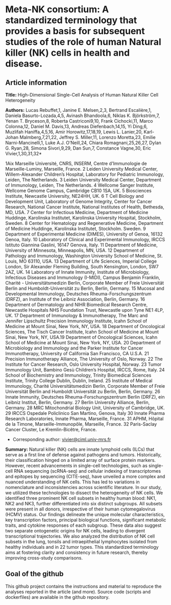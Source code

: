 # Meta-NK consortium: A standardized terminology that provides a basis for subsequent studies of the role of human Natural killer (NK) cells in health and disease.

## Article information

**Title:** High-Dimensional Single-Cell Analysis of Human Natural Killer Cell Heterogeneity

**Authors:**
Lucas Rebuffet,1, Janine E. Melsen,2,3, Bertrand Escalière,1, Daniela Basurto-Lozada,4,5, Avinash Bhandoola,6, Niklas K. Björkström,7, Yenan T. Bryceson,8, Roberta Castriconi9,10, Frank Cichocki,11, Marco Colonna,12, Daniel M. Davis,13, Andreas Diefenbach,14,15, Yi Ding,6, Muzlifah Haniffa,4,5,16, Amir Horowitz,17,18,19, Lewis L. Lanier,20, Karl-Johan Malmberg,7,21,22, Jeffrey S. Miller,11, Lorenzo Moretta,23, Emilie Narni-Mancinelli,1, Luke A.J. O’Neill,24, Chiara Romagnani,25,26,27, Dylan G. Ryan,28, Simona Sivori,9,29, Dan Sun,7, Constance Vagne,30, Eric Vivier,1,30,31,32*


1Aix Marseille Université, CNRS, INSERM, Centre d'Immunologie de Marseille-Luminy, Marseille, France.
2 Leiden University Medical Center, Willem-Alexander Children’s Hospital, Laboratory for Pediatric Immunology, Leiden, The Netherlands.
3 Leiden University Medical Center, Department of Immunology, Leiden, The Netherlands.
4 Wellcome Sanger Institute, Wellcome Genome Campus, Cambridge CB10 1SA, UK.
5 Biosciences Institute, Newcastle University, NE24HH, UK.
6 T Cell Biology and Development Unit, Laboratory of Genome Integrity, Center for Cancer Research, National Cancer Institute, National Institutes of Health, Bethesda, MD, USA.
7 Center for Infectious Medicine, Department of Medicine Huddinge, Karolinska Institutet, Karolinska University Hospital, Stockholm, Sweden.
8 Center for Hematology and Regenerative Medicine, Department of Medicine Huddinge, Karolinska Institutet, Stockholm. Sweden.
9 Department of Experimental Medicine (DIMES), University of Genoa, 16132 Genoa, Italy.
10 Laboratory of Clinical and Experimental Immunology, IRCCS Istituto Giannina Gaslini, 16147 Genova, Italy.
11 Department of Medicine, University of Minnesota, Minneapolis, MN, USA.
12 Department of Pathology and Immunology, Washington University School of Medicine, St. Louis, MO 63110, USA.
13 Department of Life Sciences, Imperial College London, Sir Alexander Fleming Building, South Kensington, London, SW7 2AZ, UK.
14 Laboratory of Innate Immunity, Institute of Microbiology, Infectious Diseases and Immunology (I-MIDI), Campus Benjamin Franklin, Charité - Universitätsmedizin Berlin, Corporate Member of Freie Universität Berlin and Humboldt-Universität zu Berlin, Berlin, Germany.
15 Mucosal and Developmental Immunology, Deutsches Rheuma-Forschungszentrum (DRFZ), an Institute of the Leibniz Association, Berlin, Germany.
16 Department of Dermatology and NIHR Biomedical Research Centre, Newcastle Hospitals NHS Foundation Trust, Newcastle upon Tyne NE1 4LP, UK.
17 Department of Immunology & Immunotherapy, The Marc and Jennifer Lipschultz Precision Immunology Institute, Icahn School of Medicine at Mount Sinai, New York, NY, USA.
18 Department of Oncological Sciences, The Tisch Cancer Institute, Icahn School of Medicine at Mount Sinai, New York, NY, USA.19 Department of Oncological Sciences, Icahn School of Medicine at Mount Sinai, New York, NY, USA.
20 Department of Microbiology and Immunology and the Parker Institute for Cancer Immunotherapy, University of California San Francisco, CA U.S.A.
21 Precision Immunotherapy Alliance, The University of Oslo, Norway.
22 The Institute for Cancer Research, Oslo University Hospital, Norway.
23 Tumor Immunology Unit, Bambino Gesù Children’s Hospital, IRCCS, Rome, Italy.
24 School of Biochemistry and Immunology, Trinity Biomedical Sciences Institute, Trinity College Dublin, Dublin, Ireland.
25 Institute of Medical Immunology, Charité Universitätsmedizin Berlin, Corporate Member of Freie Universität Berlin and Humboldt Universität zu Berlin, Berlin, Germany.
26 Innate Immunity, Deutsches Rheuma-Forschungszentrum Berlin (DRFZ), ein Leibniz Institut, Berlin, Germany.
27 Berlin University Alliance, Berlin, Germany.
28 MRC Mitochondrial Biology Unit, University of Cambridge, UK.
29 IRCCS Ospedale Policlinico San Martino, Genova, Italy
30 Innate Pharma Research Laboratories, Innate Pharma, Marseille, France.
31 APHM, Hôpital de la Timone, Marseille-Immunopôle, Marseille, France. 
32 Paris-Saclay Cancer Cluster, Le Kremlin-Bicêtre, France.
* Corresponding author: vivier@ciml.univ-mrs.fr



**Summary:**
Natural killer (NK) cells are innate lymphoid cells (ILCs) that serve as a first line of defense against pathogens and tumors. Historically, their classification hinged on a limited array of surface protein markers. However, recent advancements in single-cell technologies, such as single-cell RNA sequencing (scRNA-seq) and cellular indexing of transcriptomes and epitopes by sequencing (CITE-seq), have unveiled a more complex and nuanced understanding of NK cells. This has led to variations in nomenclature and inconsistencies across scientific literature. In our study, we utilized these technologies to dissect the heterogeneity of NK cells. We identified three prominent NK cell subsets in healthy human blood: NK1, NK2 and NK3, further differentiated into six distinct subgroups. All subsets were present in all donors, irrespective of their human cytomegalovirus (HCMV) status. Our findings delineate the unique molecular characteristics, key transcription factors, principal biological functions, significant metabolic traits, and cytokine responses of each subgroup. These data also suggest two separate ontogenetic origins for NK cells, leading to divergent transcriptional trajectories. We also analyzed the distribution of NK cell subsets in the lung, tonsils and intraepithelial lymphocytes isolated from healthy individuals and in 22 tumor types. This standardized terminology aims at fostering clarity and consistency in future research, thereby improving cross-study comparisons.


## Goal of the github
This github project contains the instructions and material to reproduce the analyses reported in the article (and more).
Source code (scripts and dockerfiles) are available in the github repository. 




